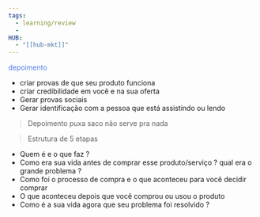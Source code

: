 ```yaml
---
tags:
  - learning/review
  - 
HUB:
  - "[[hub-mkt]]"
---
```




<font color = #4e79e5 >depoimento</font>
- criar provas de que seu produto funciona
- criar credibilidade em você e na sua oferta
- Gerar provas sociais
- Gerar identificação com a pessoa que está assistindo ou lendo

> Depoimento puxa saco não serve pra nada


> Estrutura de 5 etapas
- Quem é e o que faz ?
- Como era sua vida antes de comprar esse produto/serviço ? qual era o grande problema ?
- Como foi o processo de compra e o que aconteceu para você decidir comprar
- O que aconteceu depois que você comprou ou usou o produto
- Como é a sua vida agora que seu problema foi resolvido ?
